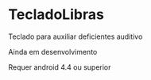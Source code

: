 # TecladoLibras

Teclado para auxiliar deficientes auditivo

Ainda em desenvolvimento

Requer android 4.4 ou superior
